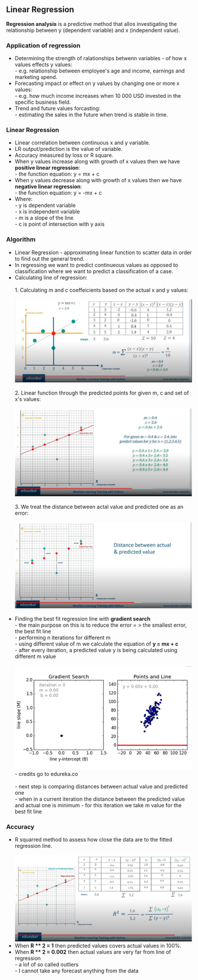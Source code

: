 <h2>Linear Regression</h2>
<p><b>Regression analysis</b> is a predictive method that allos investigating the relationship between y (dependent variable) and x (independent value).</p>


<h3>Application of regression</h3>
<ul>
  <li>Determining the strength of ralationships betwenn variables - of how x values effects y values:
    <br>
    - e.g. relationship between employee's age and income, earnings and marketing spend.
  </li>
  <li>Forecasting impact or effect on y values by changing one or more x values:
    <br>
    - e.g. how much income increases when 10 000 USD invested in the specific business field.
  </li>
  <li>Trend and future values forcasting:
    <br>
    - estimating the sales in the future when trend is stable in time.
  </li> 
</ul>

<h3>Linear Regression</h3>
<ul>
  <li>Linear correlation between continuous x and y variable.</li>
  <li>LR output/prediction is the value of variable.</li>
  <li>Accuracy measured by loss or R square.</li>
  <li>When y values increase along with growth of x values then we have <b>positive linear regression</b>:
    <br>
    - the function equation: y = mx + c
  </li>
  <li>When y values decrease along with growth of x values then we have <b>negative linear regression</b>:
    <br>
    - the function equation: y = -mx + c
  </li>
  <li>Where:
    <br>
    - y is dependent variable<br>
    - x is independent variable<br>
    - m is a slope of the line<br>
    - c is point of intersection with y axis
  </li>
</ul>

<h3>Algorithm</h3>
<ul>
  <li>Linear Regression - approximating linear function to scatter data in order to find out the general trend.</li>
  <li>In regressing we want to predict continueous values as opposed to classification where we want to predict a classification of a case.</li>
  <li>Calculating line of regression:
    <br>
    <br>
    1. Calculating m and c coeffeicients based on the actual x and y values:
    <br>
    <br>
    <img src="images/linear_reg.JPG">
    <br>
    <br>
    2. Linear function through the predicted points for given m, c and set of x's values:
    <br>
    <br>
    <img src="images/predictions.JPG">
    <br>
    <br>
    3. We treat the distance between actal value and predicted one as an error:
    <br>
    <br>
    <img src="images/error.JPG">
    <br>
    <br>
  </li>
  <li> Finding the best fit regression line with <b>gradient search</b>
    <br>
    - the main purpose on this is to reduce the error = > the smallest error, the best fit line<br>
    - performing n iterations for different m <br>
    - using different value of m we calculate the equation of <b>y = mx + c</b> <br>
    - after every iteration, a predicted value y is being calculated using different m value <br> <br>
    <img src="images/gradient.gif"><br>
    - credits go to edureka.co
    <br>
    <br>
    - next step is comparing distances between actual value and predicted one <br>
    - when in a current iteration the distance between the predicted value and actual one is minimum - for this iteration we take m value for the best fit line <br>
  </li>
</ul>

<h3>Accuracy</h3>
<ul>
  <li>R squarred method to assess how close the data are to the fitted regression line.</li>
  <br>
  <img src="images/rsquarred.JPG">
  <br>
  <li>When <b>R ** 2 = 1</b> then predicted values covers actual values in 100%.</li>
  <li>When <b>R ** 2 = 0.002</b> then actual values are very far from line of regression
    <br>
    - a lof of so called outliers <br>
    - I cannot take any forecast anything from the data
  </li>
</ul>
